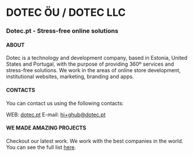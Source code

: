 # DOTEC ÖU / DOTEC LLC

### Dotec.pt - Stress-free online solutions

#### ABOUT

Dotec is a technology and development company, based in Estonia, United States and Portugal, with the purpose of providing 360º services and stress-free solutions. We work in the areas of online store development, institutional websites, marketing, branding and apps.

#### CONTACTS

You can contact us using the following contacts:

WEB: [dotec.pt](https://dotec.pt)
E-mail: [hi+ghub@dotec.pt](mailto:hi+ghub@dotec.pt)

#### WE MADE AMAZING PROJECTS

Checkout our latest work. We work with the best companies in the world. You can see the full list [here](https://dotec.pt/trabalhos/).

